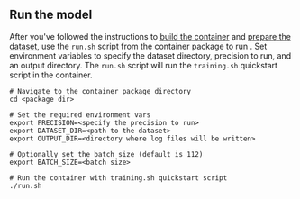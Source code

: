 ## Run the model

After you've followed the instructions to [build the container](#build-the-container)
and [prepare the dataset](#datasets), use the `run.sh` script from the container package
to run <model name> <mode>. Set environment variables to specify the dataset directory,
precision to run, and an output directory. The `run.sh` script will run the
`training.sh` quickstart script in the container.
```
# Navigate to the container package directory
cd <package dir>

# Set the required environment vars
export PRECISION=<specify the precision to run>
export DATASET_DIR=<path to the dataset>
export OUTPUT_DIR=<directory where log files will be written>

# Optionally set the batch size (default is 112)
export BATCH_SIZE=<batch size>

# Run the container with training.sh quickstart script
./run.sh
```
